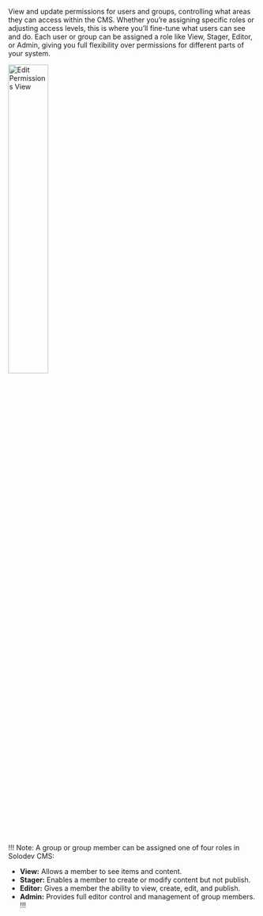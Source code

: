 View and update permissions for users and groups, controlling what areas they can access within the CMS. Whether you’re assigning specific roles or adjusting access levels, this is where you’ll fine-tune what users can see and do. Each user or group can be assigned a role like View, Stager, Editor, or Admin, giving you full flexibility over permissions for different parts of your system.

<p><img src="/static/images/settings/permissions/edit-view-permissions.jpg" alt="Edit Permissions View" style="width: 40%;"></p>

!!! Note:
A group or group member can be assigned one of four roles in Solodev CMS:
- **View:** Allows a member to see items and content. 
- **Stager:** Enables a member to create or modify content but not publish.
- **Editor:** Gives a member the ability to view, create, edit, and publish.
- **Admin:** Provides full editor control and management of group members.
!!!